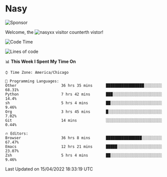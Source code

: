 # Nasy

<!--
<p align="center">
<img height="200" src="https://github-readme-stats.vercel.app/api?username=nasyxx&count_private=true&show_icons=true&theme=dracula&include_all_commits=true"/>
<img height="200" src="https://github-readme-stats.vercel.app/api/top-langs/?username=nasyxx&theme=dracula&hide=html,jupyter+notebook&count_private=true&show_icons=true"/>
</p>

  
----------------
-->

![Sponsor](https://img.shields.io/static/v1.svg?label=Sponsor&message=%E2%9D%A4&logo=GitHub&style=flat&color=pink)
 
Welcome, the ![nasyxx visitor counter](https://count.getloli.com/get/@nasyxx?theme=rule34)th vistor!
 
<!--START_SECTION:waka-->
![Code Time](http://img.shields.io/badge/Code%20Time-2%2C241%20hrs%209%20mins-blue)

![Lines of code](https://img.shields.io/badge/From%20Hello%20World%20I%27ve%20Written-5%20Million%20lines%20of%20code-blue)

📊 **This Week I Spent My Time On** 

```text
⌚︎ Time Zone: America/Chicago

💬 Programming Languages: 
Other                    36 hrs 35 mins      █████████████████░░░░░░░░   68.31% 
Python                   7 hrs 42 mins       ███░░░░░░░░░░░░░░░░░░░░░░   14.4% 
sh                       5 hrs 4 mins        ██░░░░░░░░░░░░░░░░░░░░░░░   9.46% 
Org                      3 hrs 45 mins       █░░░░░░░░░░░░░░░░░░░░░░░░   7.02% 
Git                      14 mins             ░░░░░░░░░░░░░░░░░░░░░░░░░   0.44%

🔥 Editors: 
Browser                  36 hrs 8 mins       ████████████████░░░░░░░░░   67.47% 
Emacs                    12 hrs 21 mins      █████░░░░░░░░░░░░░░░░░░░░   23.07% 
Zsh                      5 hrs 4 mins        ██░░░░░░░░░░░░░░░░░░░░░░░   9.46%

```


 Last Updated on 15/04/2022 18:33:19 UTC
<!--END_SECTION:waka-->

<!-- ![visitors](https://visitor-badge.laobi.icu/badge?page_id=nasyxx.nasyxx) -->
